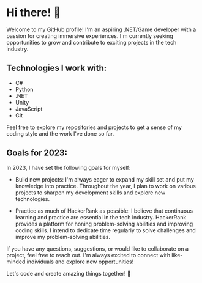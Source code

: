 # Hi there! 👋

Welcome to my GitHub profile! I'm an aspiring .NET/Game developer with a passion for creating immersive experiences. I'm currently seeking opportunities to grow and contribute to exciting projects in the tech industry.

## Technologies I work with:

- C#
- Python
- .NET
- Unity
- JavaScript
- Git

Feel free to explore my repositories and projects to get a sense of my coding style and the work I've done so far.

## Goals for 2023:

In 2023, I have set the following goals for myself:

- Build new projects: I'm always eager to expand my skill set and put my knowledge into practice. Throughout the year, I plan to work on various projects to sharpen my development skills and explore new technologies.

- Practice as much of HackerRank as possible: I believe that continuous learning and practice are essential in the tech industry. HackerRank provides a platform for honing problem-solving abilities and improving coding skills. I intend to dedicate time regularly to solve challenges and improve my problem-solving abilities.

If you have any questions, suggestions, or would like to collaborate on a project, feel free to reach out. I'm always excited to connect with like-minded individuals and explore new opportunities!

Let's code and create amazing things together! 🚀
